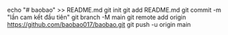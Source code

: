 echo "# baobao" >> README.md 
git init 
git add README.md 
git commit -m "lần cam kết đầu tiên" 
git branch -M main 
git remote add origin https://github.com/baobao017/baobao.git
 git push -u origin main
